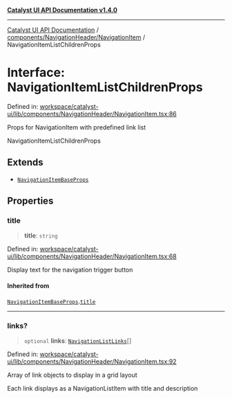 [**Catalyst UI API Documentation v1.4.0**](../../../../README.md)

---

[Catalyst UI API Documentation](../../../../README.md) / [components/NavigationHeader/NavigationItem](../README.md) / NavigationItemListChildrenProps

# Interface: NavigationItemListChildrenProps

Defined in: [workspace/catalyst-ui/lib/components/NavigationHeader/NavigationItem.tsx:86](https://github.com/TheBranchDriftCatalyst/catalyst-ui/blob/main/lib/components/NavigationHeader/NavigationItem.tsx#L86)

Props for NavigationItem with predefined link list

NavigationItemListChildrenProps

## Extends

- [`NavigationItemBaseProps`](NavigationItemBaseProps.md)

## Properties

### title

> **title**: `string`

Defined in: [workspace/catalyst-ui/lib/components/NavigationHeader/NavigationItem.tsx:68](https://github.com/TheBranchDriftCatalyst/catalyst-ui/blob/main/lib/components/NavigationHeader/NavigationItem.tsx#L68)

Display text for the navigation trigger button

#### Inherited from

[`NavigationItemBaseProps`](NavigationItemBaseProps.md).[`title`](NavigationItemBaseProps.md#title)

---

### links?

> `optional` **links**: [`NavigationListLinks`](NavigationListLinks.md)[]

Defined in: [workspace/catalyst-ui/lib/components/NavigationHeader/NavigationItem.tsx:92](https://github.com/TheBranchDriftCatalyst/catalyst-ui/blob/main/lib/components/NavigationHeader/NavigationItem.tsx#L92)

Array of link objects to display in a grid layout

Each link displays as a NavigationListItem with title and description

